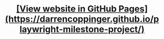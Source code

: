 <h1 align="center">
<a href="https://ibb.co/Pj8H6Gv"
</h1>

<div align="center"> 
[View website in GitHub Pages](https://darrencoppinger.github.io/playwright-milestone-project/)
</div>